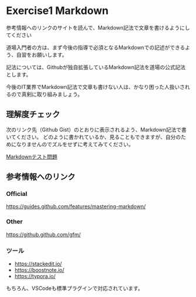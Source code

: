 # Exercise1 Markdown

参考情報へのリンクのサイトを読んで、Markdown記法で文章を書けるようにしてください

道場入門者の方は、まず今後の指導で必須となるMarkdownでの記述ができるよう、自習をお願いします。

記法については、Githubが独自拡張しているMarkdown記法を道場の公式記法とします。


今後のIT業界でMarkdown記法で文章も書けない人は、かなり困った人扱いされるので真剣に取り組みましょう。


## 理解度チェック

次のリンク先（Github Gist）のとおりに表示されるよう、Markdown記法で書いてください。
どのように書かれているか、見ることもできますが、自分のためになりませんのでズルをせずに考えてみてください。


[Markdownテスト問題](https://gist.github.com/bcts369/855b44f5de5a9962e84252bcf4b68934)


## 参考情報へのリンク

### Official
https://guides.github.com/features/mastering-markdown/

### Other

https://github.github.com/gfm/


### ツール

- https://stackedit.io/
- https://boostnote.io/
- https://typora.io/

もちろん、VSCodeも標準プラグインで対応されています。

